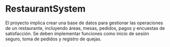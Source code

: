 # RestaurantSystem

El proyecto implica crear una base de datos para gestionar las operaciones de un restaurante, incluyendo áreas, mesas, pedidos, pagos y encuestas de satisfacción. Se deben implementar funciones como inicio de sesión seguro, toma de pedidos y registro de quejas.


